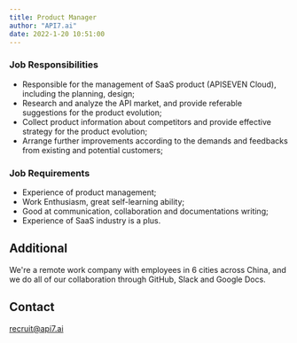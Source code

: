 ```yaml
---
title: Product Manager
author: "API7.ai"
date: 2022-1-20 10:51:00
---
```


### Job Responsibilities

- Responsible for the management  of SaaS product (APISEVEN Cloud), including the planning, design;​
- Research and analyze the API market, and provide referable suggestions for the product evolution;​
- Collect product information about competitors and provide effective strategy for the product evolution;​
- Arrange further improvements according to the demands and feedbacks from existing and potential customers;​

### Job Requirements

- Experience of product management;
- Work Enthusiasm, great self-learning ability;
- Good at communication, collaboration and documentations writing;
- Experience of SaaS industry is a plus.

## Additional

We're a remote work company with employees in 6 cities across China, and we do all of our collaboration through GitHub, Slack and Google Docs.

## Contact

[recruit@api7.ai](mailto:recruit@api7.ai)
